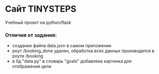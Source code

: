 # Сайт TINYSTEPS

Учебный проект на python/flask

### Отличия от задания:

- создание файла data.json в самом приложении
- роут /booking_done удален, обработка всех данных производится в роуте /booking
- в бд "data.py" в словарь "goals" добавлена картинка для отображения цели
